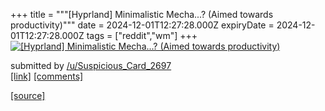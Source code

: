 +++
title = """[Hyprland] Minimalistic Mecha...? (Aimed towards productivity)"""
date = 2024-12-01T12:27:28.000Z
expiryDate = 2024-12-01T12:27:28.000Z
tags = ["reddit","wm"]
+++
[![[Hyprland] Minimalistic Mecha...? (Aimed towards productivity)](https://b.thumbs.redditmedia.com/VNuNrRZp-BM3arSaFfXICzuAId4XDyGyLnNHN2rxTtw.jpg "[Hyprland] Minimalistic Mecha...? (Aimed towards productivity)")](https://www.reddit.com/r/unixporn/comments/1h427yk/hyprland_minimalistic_mecha_aimed_towards/)

submitted by [/u/Suspicious\_Card\_2697](https://www.reddit.com/user/Suspicious_Card_2697)  
[\[link\]](https://www.reddit.com/gallery/1h427yk) [\[comments\]](https://www.reddit.com/r/unixporn/comments/1h427yk/hyprland_minimalistic_mecha_aimed_towards/)

[[source]](https://www.reddit.com/r/unixporn/comments/1h427yk/hyprland_minimalistic_mecha_aimed_towards/)
